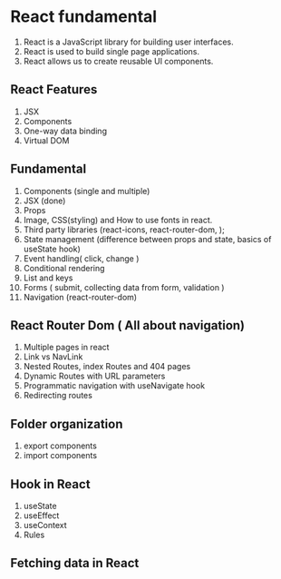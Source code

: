 # React fundamental

1. React is a JavaScript library for building user interfaces.
2. React is used to build single page applications.
3. React allows us to create reusable UI components.

## React Features

1. JSX
2. Components
3. One-way data binding
4. Virtual DOM

## Fundamental

1. Components (single and multiple)
2. JSX (done)
3. Props
4. Image, CSS(styling) and How to use fonts in react.
5. Third party libraries (react-icons, react-router-dom, );
6. State management (difference between props and state, basics of useState hook)
7. Event handling( click, change )
8. Conditional rendering 
9. List and keys
10. Forms ( submit, collecting data from form, validation )
11. Navigation (react-router-dom)


## React Router Dom ( All about navigation)

1.  Multiple pages in react
2.  Link vs NavLink
3.  Nested Routes, index Routes and 404 pages
4.  Dynamic Routes with URL parameters
5.  Programmatic navigation with useNavigate hook
6.  Redirecting routes
## Folder organization
  1.  export components
  2.  import components
## Hook in React 
 1. useState
 2. useEffect
 3. useContext 
 4. Rules 


## Fetching data in React 
